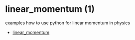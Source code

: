 # linear_momentum (1)
examples how to use python for linear momentum in physics

+ [linear_momentum](linear_momentum.ipynb)
